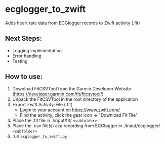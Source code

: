 # ecglogger_to_zwift

Adds heart rate data from ECGlogger records to Zwift activity (.fit)

## **Next Steps:**

* Logging implementation
* Error handling
* Testing

## **How to use:**

1. Download FitCSVTool from the Garmin Developer Website (https://developer.garmin.com/fit/fitcsvtool/)
2. Unpack the FitCSVTool in the root directory of the application
3. Export Zwift Activity-File (.fit)
   * Login to your account on https://www.zwift.com/
   * Find the activity, click the gear icon -> "Download Fit File"
4. Place the .fit file in ./input/fit/ `<subfolder>`
5. Place the .csv file(s) aka recording from ECGlogger in ./input/ecglogger/ `<subfolder>`
6. run `ecglogger_to_zwift.py`
